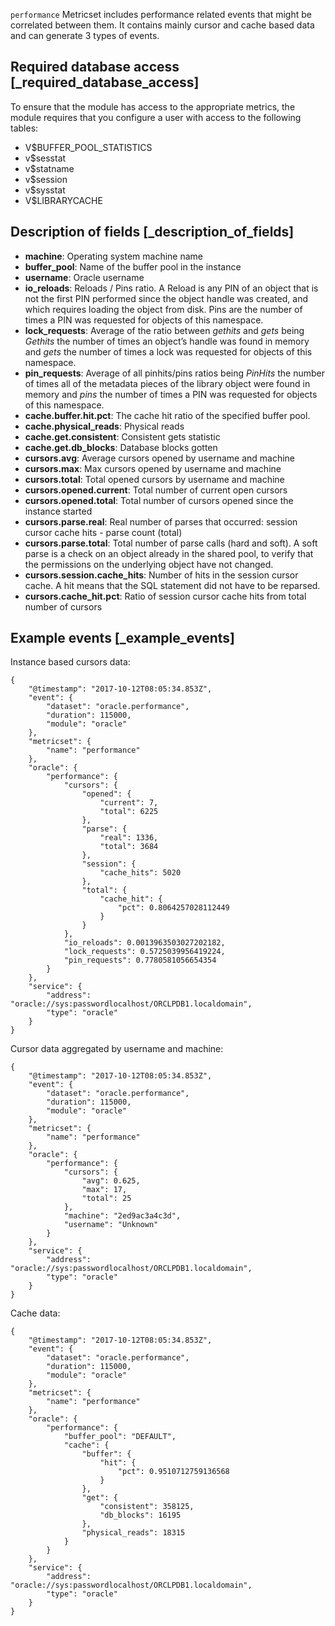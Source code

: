 `performance` Metricset includes performance related events that might be correlated between them. It contains mainly cursor and cache based data and can generate 3 types of events.


## Required database access [_required_database_access]

To ensure that the module has access to the appropriate metrics, the module requires that you configure a user with access to the following tables:

* V$BUFFER_POOL_STATISTICS
* v$sesstat
* v$statname
* v$session
* v$sysstat
* V$LIBRARYCACHE


## Description of fields [_description_of_fields]

* **machine**: Operating system machine name
* **buffer_pool**: Name of the buffer pool in the instance
* **username**: Oracle username
* **io_reloads**: Reloads / Pins ratio. A Reload is any PIN of an object that is not the first PIN performed since the object handle was created, and which requires loading the object from disk. Pins are the number of times a PIN was requested for objects of this namespace.
* **lock_requests**: Average of the ratio between *gethits* and *gets* being *Gethits* the number of times an object’s handle was found in memory and *gets* the number of times a lock was requested for objects of this namespace.
* **pin_requests**: Average of all pinhits/pins ratios being *PinHits* the number of times all of the metadata pieces of the library object were found in memory and *pins* the number of times a PIN was requested for objects of this namespace.
* **cache.buffer.hit.pct**: The cache hit ratio of the specified buffer pool.
* **cache.physical_reads**: Physical reads
* **cache.get.consistent**: Consistent gets statistic
* **cache.get.db_blocks**: Database blocks gotten
* **cursors.avg**: Average cursors opened by username and machine
* **cursors.max**: Max cursors opened by username and machine
* **cursors.total**: Total opened cursors by username and machine
* **cursors.opened.current**: Total number of current open cursors
* **cursors.opened.total**: Total number of cursors opened since the instance started
* **cursors.parse.real**: Real number of parses that occurred: session cursor cache hits - parse count (total)
* **cursors.parse.total**: Total number of parse calls (hard and soft). A soft parse is a check on an object already in the shared pool, to verify that the permissions on the underlying object have not changed.
* **cursors.session.cache_hits**: Number of hits in the session cursor cache. A hit means that the SQL statement did not have to be reparsed.
* **cursors.cache_hit.pct**: Ratio of session cursor cache hits from total number of cursors


## Example events [_example_events]

Instance based cursors data:

```
{
    "@timestamp": "2017-10-12T08:05:34.853Z",
    "event": {
        "dataset": "oracle.performance",
        "duration": 115000,
        "module": "oracle"
    },
    "metricset": {
        "name": "performance"
    },
    "oracle": {
        "performance": {
            "cursors": {
                "opened": {
                    "current": 7,
                    "total": 6225
                },
                "parse": {
                    "real": 1336,
                    "total": 3684
                },
                "session": {
                    "cache_hits": 5020
                },
                "total": {
                    "cache_hit": {
                        "pct": 0.8064257028112449
                    }
                }
            },
            "io_reloads": 0.0013963503027202182,
            "lock_requests": 0.5725039956419224,
            "pin_requests": 0.7780581056654354
        }
    },
    "service": {
        "address": "oracle://sys:passwordlocalhost/ORCLPDB1.localdomain",
        "type": "oracle"
    }
}
```

Cursor data aggregated by username and machine:

```
{
    "@timestamp": "2017-10-12T08:05:34.853Z",
    "event": {
        "dataset": "oracle.performance",
        "duration": 115000,
        "module": "oracle"
    },
    "metricset": {
        "name": "performance"
    },
    "oracle": {
        "performance": {
            "cursors": {
                "avg": 0.625,
                "max": 17,
                "total": 25
            },
            "machine": "2ed9ac3a4c3d",
            "username": "Unknown"
        }
    },
    "service": {
        "address": "oracle://sys:passwordlocalhost/ORCLPDB1.localdomain",
        "type": "oracle"
    }
}
```

Cache data:

```
{
    "@timestamp": "2017-10-12T08:05:34.853Z",
    "event": {
        "dataset": "oracle.performance",
        "duration": 115000,
        "module": "oracle"
    },
    "metricset": {
        "name": "performance"
    },
    "oracle": {
        "performance": {
            "buffer_pool": "DEFAULT",
            "cache": {
                "buffer": {
                    "hit": {
                        "pct": 0.9510712759136568
                    }
                },
                "get": {
                    "consistent": 358125,
                    "db_blocks": 16195
                },
                "physical_reads": 18315
            }
        }
    },
    "service": {
        "address": "oracle://sys:passwordlocalhost/ORCLPDB1.localdomain",
        "type": "oracle"
    }
}
```
